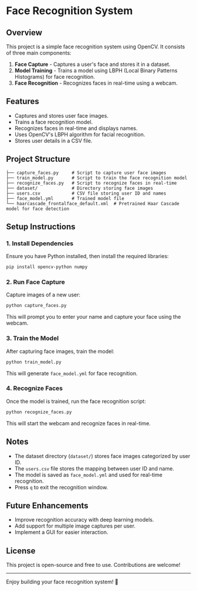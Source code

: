 # Face Recognition System

## Overview
This project is a simple face recognition system using OpenCV. It consists of three main components:
1. **Face Capture** - Captures a user's face and stores it in a dataset.
2. **Model Training** - Trains a model using LBPH (Local Binary Patterns Histograms) for face recognition.
3. **Face Recognition** - Recognizes faces in real-time using a webcam.

## Features
- Captures and stores user face images.
- Trains a face recognition model.
- Recognizes faces in real-time and displays names.
- Uses OpenCV's LBPH algorithm for facial recognition.
- Stores user details in a CSV file.

## Project Structure
```
├── capture_faces.py     # Script to capture user face images
├── train_model.py       # Script to train the face recognition model
├── recognize_faces.py   # Script to recognize faces in real-time
├── dataset/             # Directory storing face images
├── users.csv            # CSV file storing user ID and names
├── face_model.yml       # Trained model file
└── haarcascade_frontalface_default.xml  # Pretrained Haar Cascade model for face detection
```

## Setup Instructions
### 1. Install Dependencies
Ensure you have Python installed, then install the required libraries:
```bash
pip install opencv-python numpy
```

### 2. Run Face Capture
Capture images of a new user:
```bash
python capture_faces.py
```
This will prompt you to enter your name and capture your face using the webcam.

### 3. Train the Model
After capturing face images, train the model:
```bash
python train_model.py
```
This will generate `face_model.yml` for face recognition.

### 4. Recognize Faces
Once the model is trained, run the face recognition script:
```bash
python recognize_faces.py
```
This will start the webcam and recognize faces in real-time.

## Notes
- The dataset directory (`dataset/`) stores face images categorized by user ID.
- The `users.csv` file stores the mapping between user ID and name.
- The model is saved as `face_model.yml` and used for real-time recognition.
- Press `q` to exit the recognition window.

## Future Enhancements
- Improve recognition accuracy with deep learning models.
- Add support for multiple image captures per user.
- Implement a GUI for easier interaction.

## License
This project is open-source and free to use. Contributions are welcome!

---
Enjoy building your face recognition system! 🚀

